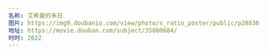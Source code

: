 ```yaml
---
名称: 艾希曼的末日
图片: https://img9.doubanio.com/view/photo/s_ratio_poster/public/p2883640195.webp
地址: https://movie.douban.com/subject/35880684/
时时: 2022
---
```

